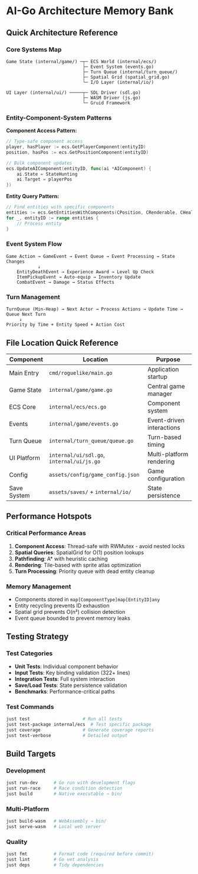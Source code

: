 # AI-Go Architecture Memory Bank

## Quick Architecture Reference

### Core Systems Map
```
Game State (internal/game/) ─┬─ ECS World (internal/ecs/)
                             ├─ Event System (events.go)
                             ├─ Turn Queue (internal/turn_queue/)
                             ├─ Spatial Grid (spatial_grid.go)
                             └─ I/O Layer (internal/io/)
                             
UI Layer (internal/ui/) ─────┬─ SDL Driver (sdl.go)
                             ├─ WASM Driver (js.go)
                             └─ Gruid Framework
```

### Entity-Component-System Patterns

**Component Access Pattern:**
```go
// Type-safe component access
player, hasPlayer := ecs.GetPlayerComponent(entityID)
position, hasPos := ecs.GetPositionComponent(entityID)

// Bulk component updates
ecs.UpdateAIComponent(entityID, func(ai *AIComponent) {
    ai.State = StateHunting
    ai.Target = playerPos
})
```

**Entity Query Pattern:**
```go
// Find entities with specific components
entities := ecs.GetEntitiesWithComponents(CPosition, CRenderable, CHealth)
for _, entityID := range entities {
    // Process entity
}
```

### Event System Flow
```
Game Action → GameEvent → Event Queue → Event Processing → State Changes
            ↓
    EntityDeathEvent → Experience Award → Level Up Check
    ItemPickupEvent → Auto-equip → Inventory Update
    CombatEvent → Damage → Status Effects
```

### Turn Management
```
TurnQueue (Min-Heap) → Next Actor → Process Actions → Update Time → Queue Next Turn
     ↓
Priority by Time + Entity Speed + Action Cost
```

## File Location Quick Reference

| Component | Location | Purpose |
|-----------|----------|---------|
| Main Entry | `cmd/roguelike/main.go` | Application startup |
| Game State | `internal/game/game.go` | Central game manager |
| ECS Core | `internal/ecs/ecs.go` | Component system |
| Events | `internal/game/events.go` | Event-driven interactions |
| Turn Queue | `internal/turn_queue/queue.go` | Turn-based timing |
| UI Platform | `internal/ui/sdl.go`, `internal/ui/js.go` | Multi-platform rendering |
| Config | `assets/config/game_config.json` | Game configuration |
| Save System | `assets/saves/` + `internal/io/` | State persistence |

## Performance Hotspots

### Critical Performance Areas
1. **Component Access**: Thread-safe with RWMutex - avoid nested locks
2. **Spatial Queries**: SpatialGrid for O(1) position lookups 
3. **Pathfinding**: A* with heuristic caching
4. **Rendering**: Tile-based with sprite atlas optimization
5. **Turn Processing**: Priority queue with dead entity cleanup

### Memory Management
- Components stored in `map[ComponentType]map[EntityID]any`
- Entity recycling prevents ID exhaustion
- Spatial grid prevents O(n²) collision detection
- Event queue bounded to prevent memory leaks

## Testing Strategy

### Test Categories
- **Unit Tests**: Individual component behavior
- **Input Tests**: Key binding validation (322+ lines)
- **Integration Tests**: Full system interaction
- **Save/Load Tests**: State persistence validation
- **Benchmarks**: Performance-critical paths

### Test Commands
```bash
just test                    # Run all tests
just test-package internal/ecs  # Test specific package
just coverage                # Generate coverage reports
just test-verbose            # Detailed output
```

## Build Targets

### Development
```bash
just run-dev      # Go run with development flags
just run-race     # Race condition detection
just build        # Native executable → bin/
```

### Multi-Platform
```bash
just build-wasm   # WebAssembly → bin/
just serve-wasm   # Local web server
```

### Quality
```bash
just fmt          # Format code (required before commit)
just lint         # Go vet analysis
just deps         # Tidy dependencies
```